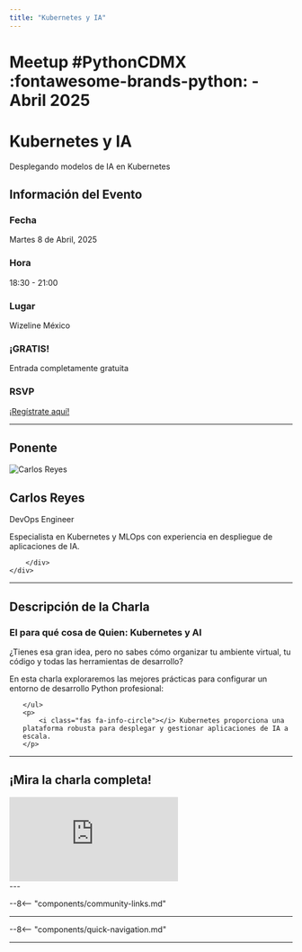 ```yaml
---
title: "Kubernetes y IA"
---
```


# Meetup #PythonCDMX :fontawesome-brands-python: - Abril 2025

<div class="meetup-hero">
    <h1>Kubernetes y IA</h1>
    <p class="meetup-subtitle">Desplegando modelos de IA en Kubernetes</p>
</div>

## Información del Evento

<div class="event-details">
    <div class="detail-card date-card">
        <h3><i class="fas fa-calendar-alt"></i> Fecha</h3>
        <p>Martes 8 de Abril, 2025</p>
    </div>
    <div class="detail-card time-card">
        <h3><i class="fas fa-clock"></i> Hora</h3>
        <p>18:30 - 21:00</p>
    </div>
    <div class="detail-card location-card">
        <h3><i class="fas fa-map-marker-alt"></i> Lugar</h3>
        <p>Wizeline México</p>
    </div>
    <div class="detail-card free-card">
        <h3><i class="fas fa-gift"></i> ¡GRATIS!</h3>
        <p>Entrada completamente gratuita</p>
    </div>
    <div class="detail-card rsvp-card">
        <h3><i class="fas fa-ticket-alt"></i> RSVP</h3>
        <p><a href="https://www.meetup.com/python-mexico/">¡Regístrate aquí!</a></p>
    </div>
</div>

---

## Ponente

<div class="speaker-section">
    <div class="speaker-photo">
        <img src="/../../images/ponentes/202504-PythonCDMX-carlos-reyes.png" alt="Carlos Reyes">
    </div>
    <div class="speaker-info">
        <h2>Carlos Reyes</h2>
        <p class="speaker-role">DevOps Engineer</p>
        <p class="speaker-bio">Especialista en Kubernetes y MLOps con experiencia en despliegue de aplicaciones de IA.</p>
        <div class="speaker-links">



        </div>
    </div>
</div>

---

## Descripción de la Charla

<div class="talk-description">
    <h3><i class="fas fa-rocket"></i> El para qué cosa de Quien: Kubernetes y AI</h3>
    <p>¿Tienes esa gran idea, pero no sabes cómo organizar tu ambiente virtual, tu código y todas las herramientas de desarrollo?</p>
    <p>En esta charla exploraremos las mejores prácticas para configurar un entorno de desarrollo Python profesional:</p>
    <ul>

    </ul>
    <p>
        <i class="fas fa-info-circle"></i> Kubernetes proporciona una plataforma robusta para desplegar y gestionar aplicaciones de IA a escala.
    </p>
</div>

---

## ¡Mira la charla completa!

<div class="video-section">
    <div class="video-container">
        <div class="video-wrapper">
            <iframe
                src="https://www.youtube.com/embed/ebeqlVkhKNs"
                title="Meetup PythonCDMX Abril 2025"
                frameborder="0"
                allow="accelerometer; autoplay; clipboard-write; encrypted-media; gyroscope; picture-in-picture; web-share"
                allowfullscreen>
            ></iframe>
        </div>
    </div>
</div>
---

--8<-- "components/community-links.md"

---

--8<-- "components/quick-navigation.md"

---
